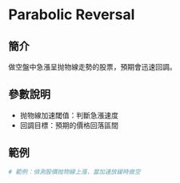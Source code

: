 # Parabolic Reversal

## 簡介
做空盤中急漲呈抛物線走勢的股票，預期會迅速回調。

## 參數說明
- 抛物線加速閾值：判斷急漲速度
- 回調目標：預期的價格回落區間

## 範例
```python
# 範例：偵測股價抛物線上漲，當加速放緩時做空